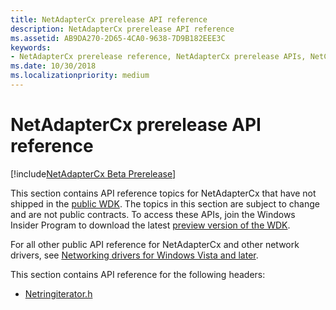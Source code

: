 ```yaml
---
title: NetAdapterCx prerelease API reference
description: NetAdapterCx prerelease API reference
ms.assetid: AB9DA270-2D65-4CA0-9638-7D9B182EEE3C
keywords:
- NetAdapterCx prerelease reference, NetAdapterCx prerelease APIs, NetCx prerelease API
ms.date: 10/30/2018
ms.localizationpriority: medium
---
```


# NetAdapterCx prerelease API reference

[!include[NetAdapterCx Beta Prerelease](../netcx-beta-prerelease.md)]

This section contains API reference topics for NetAdapterCx that have not shipped in the [public WDK](../download-the-wdk.md). The topics in this section are subject to change and are not public contracts. To access these APIs, join the Windows Insider Program to download the latest [preview version of the WDK](https://www.microsoft.com/software-download/windowsinsiderpreviewWDK).

For all other public API reference for NetAdapterCx and other network drivers, see [Networking drivers for Windows Vista and later](https://docs.microsoft.com/windows-hardware/drivers/ddi/content/_netvista/).

This section contains API reference for the following headers:

- [Netringiterator.h](netringiterator-h.md)